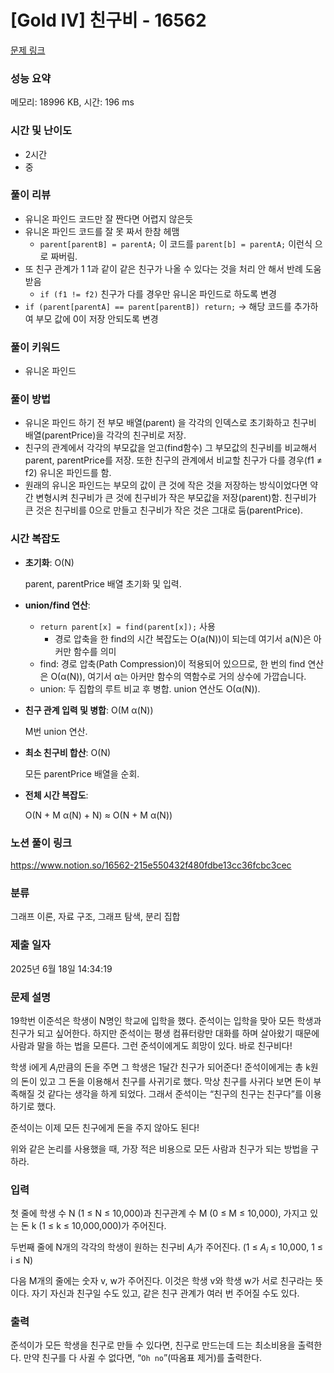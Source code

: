 # [Gold IV] 친구비 - 16562 

[문제 링크](https://www.acmicpc.net/problem/16562) 

### 성능 요약

메모리: 18996 KB, 시간: 196 ms

### 시간 및 난이도

- 2시간
- 중

### 풀이 리뷰

- 유니온 파인드 코드만 잘 짠다면 어렵지 않은듯
- 유니온 파인드 코드를 잘 못 짜서 한참 헤맴
    - `parent[parentB] = parentA;` 이 코드를 `parent[b] = parentA;` 이런식 으로 짜버림.
- 또 친구 관계가 1 1과 같이 같은 친구가 나올 수 있다는 것을 처리 안 해서 반례 도움 받음
    - `if (f1 != f2)` 친구가 다를 경우만 유니온 파인드로 하도록 변경
- `if (parent[parentA] == parent[parentB]) return;` → 해당 코드를 추가하여 부모 값에 0이 저장 안되도록  변경

### 풀이 키워드

- 유니온 파인드

### 풀이 방법

- 유니온 파인드 하기 전 부모 배열(parent) 을 각각의 인덱스로 초기화하고 친구비 배열(parentPrice)을 각각의 친구비로 저장.
- 친구의 관계에서 각각의 부모값을 얻고(find함수) 그 부모값의 친구비를 비교해서 parent, parentPrice를 저장. 또한 친구의 관계에서 비교할 친구가 다를 경우(f1 ≠ f2) 유니온 파인드를 함.
- 원래의 유니온 파인드는 부모의 값이 큰 것에 작은 것을 저장하는 방식이었다면 약간 변형시켜 친구비가 큰 것에 친구비가 작은 부모값을 저장(parent)함. 친구비가 큰 것은 친구비를 0으로 만들고 친구비가 작은 것은 그대로 둠(parentPrice).

### 시간 복잡도

- **초기화**: O(N)
    
    parent, parentPrice 배열 초기화 및 입력.
    
- **union/find 연산**:
    - `return parent[x] = find(parent[x]);` 사용
        - 경로 압축을 한 find의 시간 복잡도는 O(a(N))이 되는데 여기서 a(N)은 아커만 함수를 의미
    - find: 경로 압축(Path Compression)이 적용되어 있으므로, 한 번의 find 연산은 O(α(N)), 여기서 α는 아커만 함수의 역함수로 거의 상수에 가깝습니다.
    - union: 두 집합의 루트 비교 후 병합. union 연산도 O(α(N)).
- **친구 관계 입력 및 병합**: O(M α(N))
    
    M번 union 연산.
    
- **최소 친구비 합산**: O(N)
    
    모든 parentPrice 배열을 순회.
    
- **전체 시간 복잡도**:
    
    O(N + M α(N) + N) ≈ O(N + M α(N))

### 노션 풀이 링크
https://www.notion.so/16562-215e550432f480fdbe13cc36fcbc3cec

### 분류

그래프 이론, 자료 구조, 그래프 탐색, 분리 집합

### 제출 일자

2025년 6월 18일 14:34:19

### 문제 설명

<p>19학번 이준석은 학생이 N명인 학교에 입학을 했다. 준석이는 입학을 맞아 모든 학생과 친구가 되고 싶어한다. 하지만 준석이는 평생 컴퓨터랑만 대화를 하며 살아왔기 때문에 사람과 말을 하는 법을 모른다. 그런 준석이에게도 희망이 있다. 바로 친구비다!</p>

<p>학생 i에게 <em>A<sub>i</sub></em>만큼의 돈을 주면 그 학생은 1달간 친구가 되어준다! 준석이에게는 총 k원의 돈이 있고 그 돈을 이용해서 친구를 사귀기로 했다. 막상 친구를 사귀다 보면 돈이 부족해질 것 같다는 생각을 하게 되었다. 그래서 준석이는 “친구의 친구는 친구다”를 이용하기로 했다.</p>

<p>준석이는 이제 모든 친구에게 돈을 주지 않아도 된다!</p>

<p>위와 같은 논리를 사용했을 때, 가장 적은 비용으로 모든 사람과 친구가 되는 방법을 구하라.</p>

### 입력 

 <p>첫 줄에 학생 수 N (1 ≤ N ≤ 10,000)과 친구관계 수 M (0 ≤ M ≤ 10,000), 가지고 있는 돈 k (1 ≤ k ≤ 10,000,000)가 주어진다.</p>

<p>두번째 줄에 N개의 각각의 학생이 원하는 친구비 <em>A<sub>i</sub></em>가 주어진다. (1 ≤ <em>A<sub>i</sub></em> ≤ 10,000, 1 ≤ i ≤ N)</p>

<p>다음 M개의 줄에는 숫자 v, w가 주어진다. 이것은 학생 v와 학생 w가 서로 친구라는 뜻이다. 자기 자신과 친구일 수도 있고, 같은 친구 관계가 여러 번 주어질 수도 있다.</p>

### 출력 

 <p>준석이가 모든 학생을 친구로 만들 수 있다면, 친구로 만드는데 드는 최소비용을 출력한다. 만약 친구를 다 사귈 수 없다면, “<code>Oh no</code>”(따옴표 제거)를 출력한다.</p>


